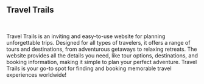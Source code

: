 <h2>Travel Trails</h2>
<br>
<p>Travel Trails is an inviting and easy-to-use website for planning unforgettable trips. Designed for all types of travelers, it offers a range of tours and destinations, from adventurous getaways to relaxing retreats. The website provides all the details you need, like tour options, destinations, and booking information, making it simple to plan your perfect adventure. Travel Trails is your go-to spot for finding and booking memorable travel experiences worldwide!</p>
